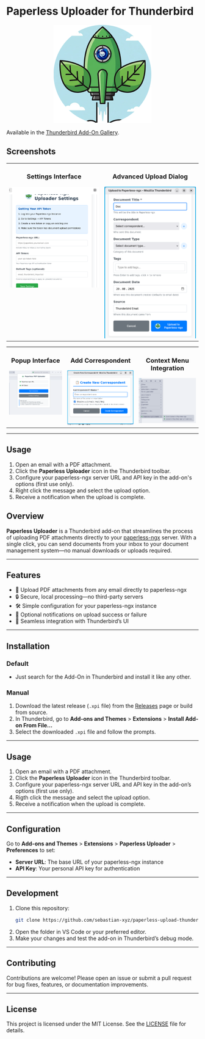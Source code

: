# Paperless Uploader for Thunderbird

<p align="center">
  <img src="icons/icon-512.png" alt="Paperless Uploader Icon" width="256" height="256">
</p>

Available in the [Thunderbird Add-On Gallery](https://addons.thunderbird.net/addon/paperless-ngx-uploader/).


## Screenshots

<div align="center">
  <!-- First Row -->
  <table>
    <tr>
      <td align="center" valign="top">
        <h3>Settings Interface</h3>
        <img src="assets/settings_ui.png" alt="Settings UI" width="400">
      </td>
      <td align="center" valign="top">
        <h3>Advanced Upload Dialog</h3>
        <img src="assets/advanced_upload_dialog.png" alt="Advanced Upload Dialog" width="400">
      </td>
    </tr>
  </table>
  
  <!-- Second Row -->
  <table>
    <tr>
      <td align="center" valign="top">
        <h3>Popup Interface</h3>
        <img src="assets/popup_ui.png" alt="Popup UI" width="300">
      </td>
      <td align="center" valign="top">
        <h3>Add Correspondent</h3>
        <img src="assets/add_correspondent.png" alt="Add Correspondent" width="300">
      </td>
      <td align="center" valign="top">
        <h3>Context Menu Integration</h3>
        <img src="assets/context_menu.png" alt="Context Menu" width="300">
      </td>
    </tr>
  </table>
</div>

---

## Usage

1. Open an email with a PDF attachment.
2. Click the **Paperless Uploader** icon in the Thunderbird toolbar.
3. Configure your paperless-ngx server URL and API key in the add-on's options (first use only).
4. Right click the message and select the upload option.
5. Receive a notification when the upload is complete.


## Overview

**Paperless Uploader** is a Thunderbird add-on that streamlines the process of uploading PDF attachments directly to your [paperless-ngx](https://github.com/paperless-ngx/paperless-ngx) server. With a single click, you can send documents from your inbox to your document management system—no manual downloads or uploads required.

---

## Features

- 📄 Upload PDF attachments from any email directly to paperless-ngx
- 🔒 Secure, local processing—no third-party servers
- 🛠️ Simple configuration for your paperless-ngx instance
- 🔔 Optional notifications on upload success or failure
- 🧩 Seamless integration with Thunderbird’s UI

---

## Installation
### Default
- Just search for the Add-On in Thunderbird and install it like any other.
### Manual
1. Download the latest release (`.xpi` file) from the [Releases](https://github.com/sebastian-xyz/paperless-upload-thunderbird/releases) page or build from source.
2. In Thunderbird, go to **Add-ons and Themes** > **Extensions** > **Install Add-on From File...**
3. Select the downloaded `.xpi` file and follow the prompts.

---

## Usage

1. Open an email with a PDF attachment.
2. Click the **Paperless Uploader** icon in the Thunderbird toolbar.
3. Configure your paperless-ngx server URL and API key in the add-on’s options (first use only).
4. Rigth click the message and select the upload option.
5. Receive a notification when the upload is complete.

---

## Configuration

Go to **Add-ons and Themes** > **Extensions** > **Paperless Uploader** > **Preferences** to set:

- **Server URL**: The base URL of your paperless-ngx instance
- **API Key**: Your personal API key for authentication

---

## Development

1. Clone this repository:
   ```bash
   git clone https://github.com/sebastian-xyz/paperless-upload-thunderbird.git
   ```
2. Open the folder in VS Code or your preferred editor.
3. Make your changes and test the add-on in Thunderbird’s debug mode.

---

## Contributing

Contributions are welcome! Please open an issue or submit a pull request for bug fixes, features, or documentation improvements.

---

## License

This project is licensed under the MIT License. See the [LICENSE](LICENSE) file for details.
